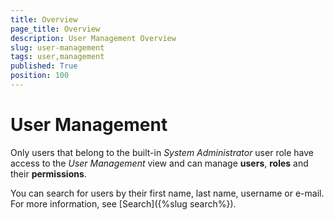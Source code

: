 ```yaml
---
title: Overview
page_title: Overview
description: User Management Overview
slug: user-management
tags: user,management
published: True
position: 100
---
```


# User Management

Only users that belong to the built-in *System Administrator* user role have access to the *User Management* view and can manage **users**, **roles** and their **permissions**.

You can search for users by their first name, last name, username or e-mail. For more information, see [Search]({%slug search%}).
